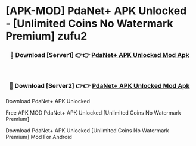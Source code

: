 # [APK-MOD] PdaNet+ APK Unlocked - [Unlimited Coins No Watermark Premium] zufu2



<div align="center">
<h3>🔴 Download [Server1] 👉👉 <a href="https://momento.my/?title=PdaNet+_APK_Unlocked">PdaNet+ APK Unlocked Mod Apk</a></h3><br>

<h3>🔴 Download [Server2] 👉👉 <a href="https://momento.my/?title=PdaNet+_APK_Unlocked">PdaNet+ APK Unlocked Mod Apk</a></h3>
</div>



Download PdaNet+ APK Unlocked 

Free APK MOD PdaNet+ APK Unlocked [Unlimited Coins No Watermark Premium]

Download PdaNet+ APK Unlocked [Unlimited Coins No Watermark Premium] Mod For Android
